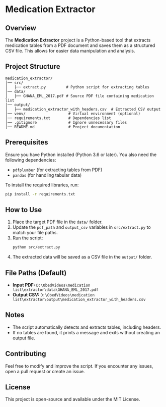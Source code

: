 # Medication Extractor

## Overview

The **Medication Extractor** project is a Python-based tool that extracts medication tables from a PDF document and saves them as a structured CSV file. This allows for easier data manipulation and analysis.

## Project Structure

```plaintext
medication_extractor/
│── src/
│   ├── extract.py         # Python script for extracting tables
│── data/
│   ├── GHANA_EML_2017.pdf # Source PDF file containing medication list
│── output/
│   ├── medication_extractor_with_headers.csv  # Extracted CSV output
│── venv/                   # Virtual environment (optional)
│── requirements.txt        # Dependencies list
│── .gitignore              # Ignore unnecessary files
│── README.md               # Project documentation
```

## Prerequisites

Ensure you have Python installed (Python 3.6 or later). You also need the following dependencies:

- `pdfplumber` (for extracting tables from PDF)
- `pandas` (for handling tabular data)

To install the required libraries, run:

```bash
pip install -r requirements.txt
```

## How to Use

1. Place the target PDF file in the `data/` folder.
2. Update the `pdf_path` and `output_csv` variables in `src/extract.py` to match your file paths.
3. Run the script:
   ```bash
   python src/extract.py
   ```
4. The extracted data will be saved as a CSV file in the `output/` folder.

## File Paths (Default)

- **Input PDF:** `D:\ObedVideos\medication list\extractor\data\GHANA_EML_2017.pdf`
- **Output CSV:** `D:\ObedVideos\medication list\extractor\output\medication_extractor_with_headers.csv`

## Notes

- The script automatically detects and extracts tables, including headers.
- If no tables are found, it prints a message and exits without creating an output file.

## Contributing

Feel free to modify and improve the script. If you encounter any issues, open a pull request or create an issue.

## License

This project is open-source and available under the MIT License.
